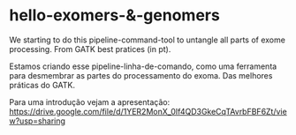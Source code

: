 # hello-exomers-&-genomers
We starting to do this pipeline-command-tool to untangle all parts of exome processing.
From GATK best pratices (in pt).

Estamos criando esse pipeline-linha-de-comando, como uma ferramenta para desmembrar as partes do processamento do exoma.
Das melhores práticas do GATK.

Para uma introdução vejam a apresentação:
https://drive.google.com/file/d/1YER2MonX_0If4QD3GkeCqTAvrbFBF6Zt/view?usp=sharing

